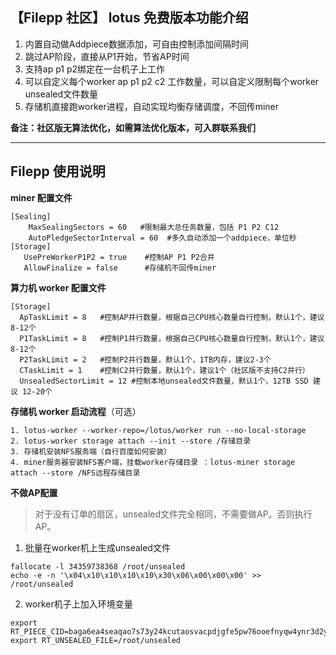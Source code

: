 ## 【Filepp 社区】 lotus 免费版本功能介绍

 1. 内置自动做Addpiece数据添加，可自由控制添加间隔时间
 2. 跳过AP阶段，直接从P1开始，节省AP时间
 3. 支持ap p1 p2绑定在一台机子上工作
 4. 可以自定义每个worker ap p1 p2 c2 工作数量，可以自定义限制每个worker unsealed文件数量
 5. 存储机直接跑worker进程，自动实现均衡存储调度，不回传miner

**备注：社区版无算法优化，如需算法优化版本，可入群联系我们**
 
---

## Filepp 使用说明
**miner 配置文件**

```
[Sealing]
    MaxSealingSectors = 60   #限制最大总任务数量，包括 P1 P2 C12
    AutoPledgeSectorInterval = 60  #多久自动添加一个addpiece，单位秒
[Storage]
   UsePreWorkerP1P2 = true    #控制AP P1 P2合并
   AllowFinalize = false      #存储机不回传miner
```


**算力机 worker 配置文件**

```
[Storage]
  ApTaskLimit = 8   #控制AP并行数量，根据自己CPU核心数量自行控制，默认1个，建议8-12个
  P1TaskLimit = 8   #控制P1并行数量，根据自己CPU核心数量自行控制，默认1个，建议8-12个
  P2TaskLimit = 2   #控制P2并行数量，默认1个，1TB内存，建议2-3个
  CTaskLimit = 1    #控制C2并行数量，默认1个，建议1个（社区版不支持C2并行）
  UnsealedSectorLimit = 12 #控制本地unsealed文件数量，默认1个，12TB SSD 建议 12-20个
```  
  
**存储机 worker 启动流程**（可选）

```
1. lotus-worker --worker-repo=/lotus/worker run --no-local-storage
2. lotus-worker storage attach --init --store /存储目录
3. 存储机安装NFS服务端（自行百度如何安装）
4. miner服务器安装NFS客户端，挂载worker存储目录 ：lotus-miner storage attach --store /NFS远程存储目录
```

**不做AP配置**
> 对于没有订单的扇区，unsealed文件完全相同，不需要做AP。否则执行AP。
1. 批量在worker机上生成unsealed文件
```
fallocate -l 34359738368 /root/unsealed
echo -e -n '\x04\x10\x10\x10\x10\x30\x06\x00\x00\x00' >> /root/unsealed
```
2. worker机子上加入环境变量
```
export RT_PIECE_CID=baga6ea4seaqao7s73y24kcutaosvacpdjgfe5pw76ooefnyqw4ynr3d2y6x2mpq
export RT_UNSEALED_FILE=/root/unsealed
```
